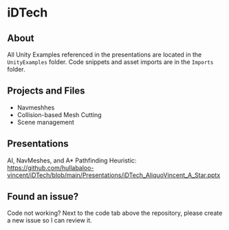 # iDTech

## About

All Unity Examples referenced in the presentations are located in the `UnityExamples` folder.
Code snippets and asset imports are in the `Imports` folder.

## Projects and Files
* Navmeshhes
* Collision-based Mesh Cutting
* Scene management

## Presentations

AI, NavMeshes, and A* Pathfinding Heuristic: 
https://github.com/hullabaloo-vincent/iDTech/blob/main/Presentations/iDTech_AliquoVincent_A_Star.pptx

## Found an issue?
Code not working? Next to the code tab above the repository, please create a new issue so I can review it.

